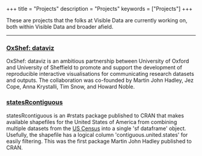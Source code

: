 +++
title = "Projects"
description = "Projects"
keywords = ["Projects"]
+++

These are projects that the folks at Visible Data are currently working on, both within Visible Data and broader afield.

<hr>

<!--html_preserve-->
<div class="row">

<div class="col-md-6">
                    <div class="box-simple">
                        <div class="icon">
                            <i class="fa fa-bar-chart"></i>
                        </div>
                        <h3><a href='https://oxshef.github.io/oxshef/' target='_blank'>OxShef: dataviz</a></h3>
                        <p>OxShef: dataviz is an ambitious partnership between University of Oxford and University of Sheffield to promote and support the development of reproducible interactive visualisations for communicating research datasets and outputs. The collaboration was co-founded by Martin John Hadley, Jez Cope, Anna Krystalli, Tim Snow, and Howard Noble.</p>
                    </div>
                </div>

<div class="col-md-6">
                    <div class="box-simple">
                        <div class="icon">
                            <i class="fa fa-map-o"></i>
                        </div>
                        <h3><a href='https://github.com/martinjhnhadley/statesRcontiguous' target='_blank'>statesRcontiguous</a></h3>
                        <p>statesRcontiguous is an #rstats package published to CRAN that makes available shapefiles for the United States of America from combining multiple datasets from the <a href='https://www.census.gov/geo/maps-data' target='_blank'>US Census</a> into a single 'sf dataframe' object. Usefully, the shapefile has a logical column 'contiguous.united.states' for easily filtering. This was the first package Martin John Hadley published to CRAN.</p>
                    </div>
                </div>
                

</div>
<!--/html_preserve-->
